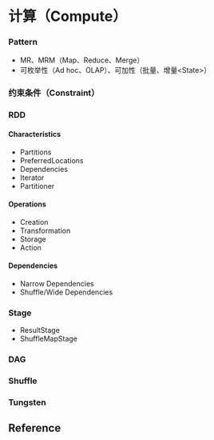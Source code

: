# 计算（Compute）

### Pattern

* MR、MRM（Map、Reduce、Merge）
* 可枚举性（Ad hoc、OLAP）、可加性（批量、增量&lt;State&gt;）

### 约束条件（Constraint）

### RDD

#### Characteristics

* Partitions
* PreferredLocations
* Dependencies
* Iterator
* Partitioner

#### Operations

* Creation
* Transformation
* Storage
* Action

#### Dependencies

* Narrow Dependencies
* Shuffle/Wide Dependencies

### Stage

* ResultStage
* ShuffleMapStage

### DAG

### Shuffle

### Tungsten

## Reference

